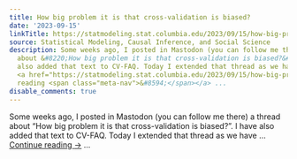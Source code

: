```yaml
---
title: How big problem it is that cross-validation is biased?
date: '2023-09-15'
linkTitle: https://statmodeling.stat.columbia.edu/2023/09/15/how-big-problem-it-is-that-cross-validation-is-biased/
source: Statistical Modeling, Causal Inference, and Social Science
description: Some weeks ago, I posted in Mastodon (you can follow me there) a thread
  about &#8220;How big problem it is that cross-validation is biased?&#8221;. I have
  also added that text to CV-FAQ. Today I extended that thread as we have &#8230;
  <a href="https://statmodeling.stat.columbia.edu/2023/09/15/how-big-problem-it-is-that-cross-validation-is-biased/">Continue
  reading <span class="meta-nav">&#8594;</span></a> ...
disable_comments: true
---
```

Some weeks ago, I posted in Mastodon (you can follow me there) a thread about &#8220;How big problem it is that cross-validation is biased?&#8221;. I have also added that text to CV-FAQ. Today I extended that thread as we have &#8230; <a href="https://statmodeling.stat.columbia.edu/2023/09/15/how-big-problem-it-is-that-cross-validation-is-biased/">Continue reading <span class="meta-nav">&#8594;</span></a> ...
